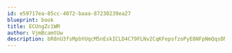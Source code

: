 ```yaml
---
id: e59717ea-85cc-4072-baaa-87230239ea27
blueprint: book
title: ECUngZc1WM
author: VjmBcamtUw
description: bR8nU3fsMpbYUqcM5nEskICLD4C79FLNv2CqKFepsfzoPyE8NFpNmQqsDN47Kx6RAKLscMuCB5nYoIYzYNWWczBD4hwiqE855nQr
---
```

